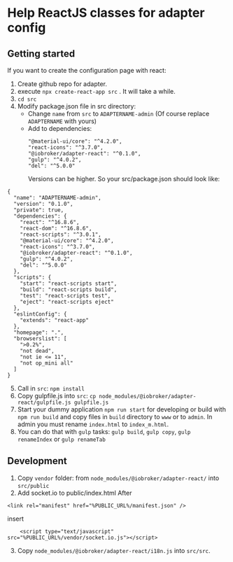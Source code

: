 # Help ReactJS classes for adapter config
## Getting started
If you want to create the configuration page with react:
1. Create github repo for adapter.
2. execute `npx create-react-app src` . It will take a while.
3. `cd src`
4. Modify package.json file in src directory: 
    - Change `name` from `src` to `ADAPTERNAME-admin` (Of course replace `ADAPTERNAME` with yours)
    - Add to dependencies: 
      ```
      "@material-ui/core": "^4.2.0",
      "react-icons": "^3.7.0",
      "@iobroker/adapter-react": "^0.1.0",
      "gulp": "^4.0.2",
      "del": "^5.0.0"
      ```
      Versions can be higher.
      So your src/package.json should look like:
```
{
  "name": "ADAPTERNAME-admin",
  "version": "0.1.0",
  "private": true,
  "dependencies": {
    "react": "^16.8.6",
    "react-dom": "^16.8.6",
    "react-scripts": "^3.0.1",
    "@material-ui/core": "^4.2.0",
    "react-icons": "^3.7.0",
    "@iobroker/adapter-react": "^0.1.0",
    "gulp": "^4.0.2",
    "del": "^5.0.0"
  },
  "scripts": {
    "start": "react-scripts start",
    "build": "react-scripts build",
    "test": "react-scripts test",
    "eject": "react-scripts eject"
  },
  "eslintConfig": {
    "extends": "react-app"
  },
  "homepage": ".",
  "browserslist": [
    ">0.2%",
    "not dead",
    "not ie <= 11",
    "not op_mini all"
  ]
}
```
5. Call in `src`: `npm install`
6. Copy gulpfile.js into `src`: `cp node_modules/@iobroker/adapter-react/gulpfile.js gulpfile.js` 
7. Start your dummy application `npm run start` for developing or build with `npm run build` and 
copy files in `build` directory to `www` or to `admin`. In admin you must rename `index.html` to `index_m.html`.
8. You can do that with `gulp` tasks: `gulp build`, `gulp copy`, `gulp renameIndex` or  `gulp renameTab`     


## Development
1. Copy `vendor` folder: from `node_modules/@iobroker/adapter-react/` into `src/public` 
2. Add socket.io to public/index.html
After

```
<link rel="manifest" href="%PUBLIC_URL%/manifest.json" />
```

insert

```
    <script type="text/javascript" src="%PUBLIC_URL%/vendor/socket.io.js"></script>
```
3. Copy `node_modules/@iobroker/adapter-react/i18n.js` into `src/src`.
